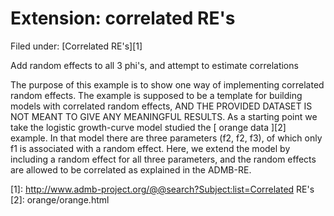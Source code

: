 #  Extension: correlated RE's

Filed under:  [Correlated RE's][1]

Add random effects to all 3 phi's, and attempt to estimate correlations

The purpose of this example is to show one way of implementing correlated random effects. The example is supposed to be a template for building models with correlated random effects, AND THE PROVIDED DATASET IS NOT MEANT TO GIVE ANY MEANINGFUL RESULTS. As a starting point we take the logistic growth-curve model studied the [ orange data ][2] example. In that model there are three parameters (f2, f2, f3), of which only f1 is associated with a random effect. Here, we extend the model by including a random effect for all three parameters, and the random effects are allowed to be correlated as explained in the ADMB-RE.

[1]: http://www.admb-project.org/@@search?Subject:list=Correlated RE's
[2]: orange/orange.html
